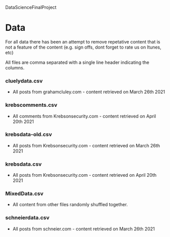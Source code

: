 DataScienceFinalProject

# Data

For all data there has been an attempt to remove repetative content that is not a feature of the content (e.g. sign offs, dont forget to rate us on Itunes, etc)

All files are comma separated with a single line header indicating the columns.

### cluelydata.csv
- All posts from grahamcluley.com - content retrieved on March 26th 2021
### krebscomments.csv
- All comments from Krebsonsecurity.com - content retrieved on April 20th 2021
### krebsdata-old.csv
- All posts from Krebsonsecurity.com - content retrieved on March 26th 2021
### krebsdata.csv
- All posts from Krebsonsecurity.com - content retrieved on April 20th 2021
### MixedData.csv
- All content from other files randomly shuffled together.
### schneierdata.csv
- All posts from schneier.com - content retrieved on March 26th 2021
